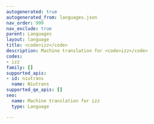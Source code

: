 ```yaml
---
autogenerated: true
autogenerated_from: languages.json
nav_order: 999
nav_exclude: true
parent: Languages
layout: language
title: <code>izz</code>
description: Machine translation for <code>izz</code>
codes:
- izz
family: []
supported_apis:
- id: niutrans
  name: Niutrans
supported_qe_apis: []
seo:
  name: Machine translation for izz
  type: Language

---
```


